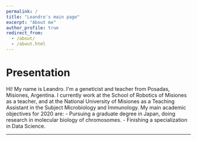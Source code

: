 ```yaml
---
permalink: /
title: "Leandro's main page"
excerpt: "About me"
author_profile: true
redirect_from: 
  - /about/
  - /about.html
---
```


# Presentation
Hi! My name is Leandro. I'm a geneticist and teacher from Posadas, Misiones, Argentina. I currently work at the School of Robotics of Misiones as a teacher, and at the National University of Misiones as a Teaching Assistant in the Subject Microbiology and Immunology.
My main academic objectives for 2020 are:
	- Pursuing a graduate degree in Japan, doing research in molecular biology of chromosomes.
	- Finishing a specialization in Data Science.
	


	
	

----

